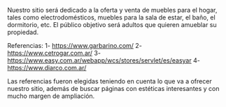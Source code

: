 Nuestro sitio será dedicado a la oferta y venta de muebles para el hogar, tales como electrodomésticos, muebles para la sala de estar, el baño, el dormitorio, etc.
El público objetivo será adultos que quieren amueblar su propiedad.

Referencias: 
 1- https://www.garbarino.com/
 2- https://www.cetrogar.com.ar/
 3- https://www.easy.com.ar/webapp/wcs/stores/servlet/es/easyar
 4- https://www.diarco.com.ar/

Las referencias fueron elegidas teniendo en cuenta lo que va a ofrecer nuestro sitio, además de buscar páginas con estéticas interesantes y con mucho margen de ampliación.
